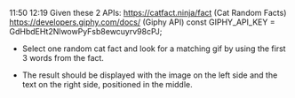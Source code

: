11:50 12:19
Given these 2 APIs:
https://catfact.ninja/fact (Cat Random Facts)
https://developers.giphy.com/docs/ (Giphy API)
const GIPHY_API_KEY = GdHbdEHt2NlwowPyFsb8ewcuyrv98cPJ;

- Select one random cat fact and look for a matching gif by using the first 3 words from the fact.

- The result should be displayed with the image on the left side and the text on the right side, positioned in the middle.

